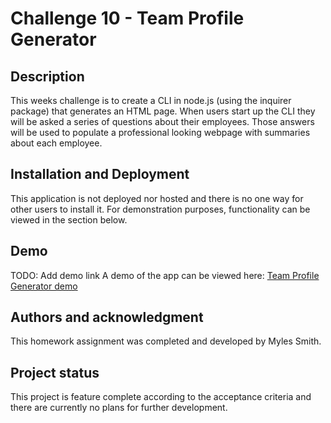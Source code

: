 # Challenge 10 - Team Profile Generator

## Description

This weeks challenge is to create a CLI in node.js (using the inquirer package) that generates an HTML page. When users start up the CLI they will be asked a series of questions about their employees. Those answers will be used to populate a professional looking webpage with summaries about each employee.

## Installation and Deployment

This application is not deployed nor hosted and there is no one way for other users to install it. For demonstration purposes, functionality can be viewed in the section below.

## Demo

TODO: Add demo link
A demo of the app can be viewed here: [Team Profile Generator demo](#)

## Authors and acknowledgment

This homework assignment was completed and developed by Myles Smith.

## Project status

This project is feature complete according to the acceptance criteria and there are currently no plans for further development.
